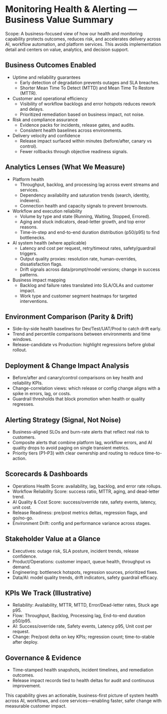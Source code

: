 # Monitoring Health & Alerting — Business Value Summary

Scope: A business-focused view of how our health and monitoring capability protects outcomes, reduces risk, and accelerates delivery across AI, workflow automation, and platform services. This avoids implementation detail and centers on value, analytics, and decision support.

## Business Outcomes Enabled
- Uptime and reliability guarantees
  - Early detection of degradation prevents outages and SLA breaches.
  - Shorter Mean Time To Detect (MTTD) and Mean Time To Restore (MTTR).
- Customer and operational efficiency
  - Visibility of workflow backlogs and error hotspots reduces rework and delays.
  - Prioritized remediation based on business impact, not noise.
- Risk and compliance assurance
  - Evidence packs for incidents, release gates, and audits.
  - Consistent health baselines across environments.
- Delivery velocity and confidence
  - Release impact surfaced within minutes (before/after, canary vs control).
  - Fewer rollbacks through objective readiness signals.

## Analytics Lenses (What We Measure)
- Platform health
  - Throughput, backlog, and processing lag across event streams and services.
  - Dependency availability and saturation trends (search, identity, indexers).
  - Connection health and capacity signals to prevent brownouts.
- Workflow and execution reliability
  - Volume by type and state (Running, Waiting, Stopped, Errored).
  - Aging and stuck indicators, dead-letter growth, and top error reasons.
  - Time-in-step and end-to-end duration distribution (p50/p95) to find bottlenecks.
- AI system health (where applicable)
  - Latency and cost per request, retry/timeout rates, safety/guardrail triggers.
  - Output quality proxies: resolution rate, human-overrides, dissatisfaction flags.
  - Drift signals across data/prompt/model versions; change in success patterns.
- Business impact mapping
  - Backlog and failure rates translated into SLA/OLAs and customer impact.
  - Work type and customer segment heatmaps for targeted interventions.

## Environment Comparison (Parity & Drift)
- Side-by-side health baselines for Dev/Test/UAT/Prod to catch drift early.
- Trend and percentile comparisons between environments and time windows.
- Release-candidate vs Production: highlight regressions before global rollout.

## Deployment & Change Impact Analysis
- Before/after and canary/control comparisons on key health and reliability KPIs.
- Change-correlation views: which release or config change aligns with a spike in errors, lag, or costs.
- Guardrail thresholds that block promotion when health or quality regresses.

## Alerting Strategy (Signal, Not Noise)
- Business-aligned SLOs and burn-rate alerts that reflect real risk to customers.
- Composite alerts that combine platform lag, workflow errors, and AI quality drops to avoid paging on single transient metrics.
- Priority tiers (P1–P3) with clear ownership and routing to reduce time-to-action.

## Scorecards & Dashboards
- Operations Health Score: availability, lag, backlog, and error rate rollups.
- Workflow Reliability Score: success ratio, MTTR, aging, and dead-letter trend.
- AI Quality & Cost Score: success/override rate, safety events, latency, unit cost.
- Release Readiness: pre/post metrics deltas, regression flags, and go/no-go.
- Environment Drift: config and performance variance across stages.

## Stakeholder Value at a Glance
- Executives: outage risk, SLA posture, incident trends, release confidence.
- Product/Operations: customer impact, queue health, throughput vs demand.
- Engineering: bottleneck hotspots, regression sources, prioritized fixes.
- Data/AI: model quality trends, drift indicators, safety guardrail efficacy.

## KPIs We Track (Illustrative)
- Reliability: Availability, MTTR, MTTD, Error/Dead-letter rates, Stuck age p95.
- Flow: Throughput, Backlog, Processing lag, End-to-end duration p50/p95.
- AI: Success/override rate, Safety events, Latency p95, Unit cost per request.
- Change: Pre/post delta on key KPIs; regression count; time-to-stable after deploy.

## Governance & Evidence
- Time-stamped health snapshots, incident timelines, and remediation outcomes.
- Release impact records tied to health deltas for audit and continuous improvement.

This capability gives an actionable, business-first picture of system health across AI, workflows, and core services—enabling faster, safer change with measurable customer impact.
